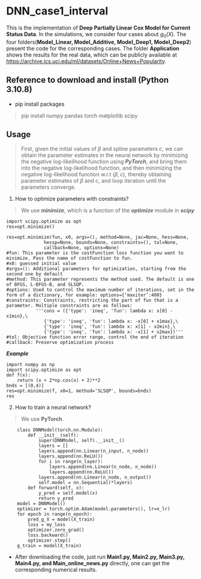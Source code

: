 # DNN_case1_interval

This is the implementation of **Deep Partially Linear Cox Model for Current Status Data**. In the simulations, we consider four cases about $g_0(X)$. The four folders(**Model_Linear, Model_Additive, Model_Deep1, Model_Deep2**) present the code for the corresponding cases. The folder **Application** shows the results for the real data, which can be publicly available at https://archive.ics.uci.edu/ml/datasets/Online+News+Popularity.

## Reference to download and install (Python 3.10.8)

+ pip install packages

> pip install numpy pandas torch matplotlib scipy


## Usage
> First, given the initial values of $\beta$ and spline parameters $c$, we can obtain the parameter estimates in the neural network by minimizing the negative log-likelihood function using ***PyTorch***, and bring them into the negative log-likelihood function, and then minimizing the negative log-likelihood function w.r.t $(\beta, c)$, thereby obtaining parameter estimates of $\beta$ and $c$, and loop iteration until the parameters converge.

1. How to optimize parameters with constraints?
> We use ***minimize***, which is a function of the ***optimize*** module in ***scipy***

```
import scipy.optimize as opt
res=opt.minimize()

res=opt.minimize(fun, x0, args=(), method=None, jac=None, hess=None,
              hessp=None, bounds=None, constraints=(), tol=None,
              callback=None, options=None)
#fun: This parameter is the costFunction loss function you want to minimize. Pass the name of costFunction to fun.
#x0: guessed initial value
#args=(): Additional parameters for optimization, starting from the second one by default
#method: This parameter represents the method used. The default is one of BFGS, L-BFGS-B, and SLSQP.
#options: Used to control the maximum number of iterations, set in the form of a dictionary, for example: options={‘maxiter’:400}
#constraints: Constraints, restricting the part of fun that is a parameter. Multiple constraints are as follows:
           '''cons = ({'type': 'ineq', 'fun': lambda x: x[0] - x1min},\
              {'type': 'ineq', 'fun': lambda x: -x[0] + x1max},\
              {'type': 'ineq', 'fun': lambda x: x[1] - x2min},\
              {'type': 'ineq', 'fun': lambda x: -x[1] + x2max})'''
#tol: Objective function error range, control the end of iteration
#callback: Preserve optimization process
```

***Example***

```
import numpy as np
import scipy.optimize as opt
def f(x):
    return (x + 2*np.cos(x) + 2)**2
bnds = [(0,4)]
res=opt.minimize(f, x0=1, method='SLSQP', bounds=bnds)
res
```

2. How to train a neural network?
> We use **PyTorch**.

```
    class DNNModel(torch.nn.Module):
        def __init__(self):
            super(DNNModel, self).__init__()
            layers = []
            layers.append(nn.Linear(n_input, n_node))
            layers.append(nn.ReLU())
            for i in range(n_layer):
                layers.append(nn.Linear(n_node, n_node))
                layers.append(nn.ReLU())
            layers.append(nn.Linear(n_node, n_output))
            self.model = nn.Sequential(*layers)
        def forward(self, x):
            y_pred = self.model(x)
            return y_pred
    model = DNNModel()
    optimizer = torch.optim.Adam(model.parameters(), lr=n_lr)
    for epoch in range(n_epoch):
        pred_g_X = model(X_train)
        loss = my_loss
        optimizer.zero_grad()
        loss.backward()
        optimizer.step()
    g_train = model(X_train)
```


+ After downloading the code, just run **Main1.py, Main2.py, Main3.py, Main4.py, and Main_online_news.py** directly, one can get the corresponding numerical results.
